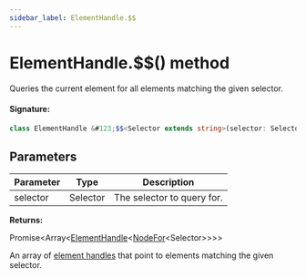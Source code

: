 ```yaml
---
sidebar_label: ElementHandle.$$
---
```


# ElementHandle.$$() method

Queries the current element for all elements matching the given selector.

#### Signature:

```typescript
class ElementHandle &#123;$$<Selector extends string>(selector: Selector): Promise<Array<ElementHandle<NodeFor<Selector>>>>;&#125;
```

## Parameters

| Parameter | Type     | Description                |
| --------- | -------- | -------------------------- |
| selector  | Selector | The selector to query for. |

**Returns:**

Promise&lt;Array&lt;[ElementHandle](./puppeteer.elementhandle.md)&lt;[NodeFor](./puppeteer.nodefor.md)&lt;Selector&gt;&gt;&gt;&gt;

An array of [element handles](./puppeteer.elementhandle.md) that point to elements matching the given selector.

